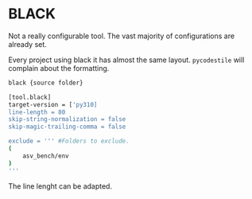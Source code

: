 # BLACK

Not a really configurable tool. The vast majority of configurations are already set.

Every project using black it has almost the same layout. ```pycodestile```
will complain about the formatting.

``` python
black {source folder}
```

```bash
[tool.black]
target-version = ['py310]
line-length = 80
skip-string-normalization = false
skip-magic-trailing-comma = false

exclude = ''' #Folders to exclude.
(
    asv_bench/env
)
'''  
```

The line lenght can be adapted. 